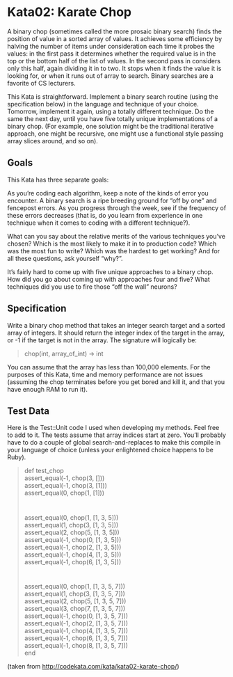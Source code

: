 Kata02: Karate Chop
===================

A binary chop (sometimes called the more prosaic binary search) finds the position of value in a sorted array of values. It achieves some efficiency by halving the number of items under consideration each time it probes the values: in the first pass it determines whether the required value is in the top or the bottom half of the list of values. In the second pass in considers only this half, again dividing it in to two. It stops when it finds the value it is looking for, or when it runs out of array to search. Binary searches are a favorite of CS lecturers.

This Kata is straightforward. Implement a binary search routine (using the specification below) in the language and technique of your choice. Tomorrow, implement it again, using a totally different technique. Do the same the next day, until you have five totally unique implementations of a binary chop. (For example, one solution might be the traditional iterative approach, one might be recursive, one might use a functional style passing array slices around, and so on).

Goals
-----

This Kata has three separate goals:

As you’re coding each algorithm, keep a note of the kinds of error you encounter. A binary search is a ripe breeding ground for “off by one” and fencepost errors. As you progress through the week, see if the frequency of these errors decreases (that is, do you learn from experience in one technique when it comes to coding with a different technique?).

What can you say about the relative merits of the various techniques you’ve chosen? Which is the most likely to make it in to production code? Which was the most fun to write? Which was the hardest to get working? And for all these questions, ask yourself “why?”.

It’s fairly hard to come up with five unique approaches to a binary chop. How did you go about coming up with approaches four and five? What techniques did you use to fire those “off the wall” neurons?

Specification
-------------

Write a binary chop method that takes an integer search target and a sorted array of integers. It should return the integer index of the target in the array, or -1 if the target is not in the array. The signature will logically be:

> chop(int, array_of_int)  -> int

You can assume that the array has less than 100,000 elements. For the purposes of this Kata, time and memory performance are not issues (assuming the chop terminates before you get bored and kill it, and that you have enough RAM to run it).

Test Data
---------

Here is the Test::Unit code I used when developing my methods. Feel free to add to it. The tests assume that array indices start at zero. You’ll probably have to do a couple of global search-and-replaces to make this compile in your language of choice (unless your enlightened choice happens to be Ruby).

> def test_chop  
>   assert_equal(-1, chop(3, []))  
>   assert_equal(-1, chop(3, [1]))  
>   assert_equal(0,  chop(1, [1]))  
>   #  
>   assert_equal(0,  chop(1, [1, 3, 5]))  
>   assert_equal(1,  chop(3, [1, 3, 5]))  
>   assert_equal(2,  chop(5, [1, 3, 5]))  
>   assert_equal(-1, chop(0, [1, 3, 5]))  
>   assert_equal(-1, chop(2, [1, 3, 5]))  
>   assert_equal(-1, chop(4, [1, 3, 5]))  
>   assert_equal(-1, chop(6, [1, 3, 5]))  
>   #  
>   assert_equal(0,  chop(1, [1, 3, 5, 7]))  
>   assert_equal(1,  chop(3, [1, 3, 5, 7]))  
>   assert_equal(2,  chop(5, [1, 3, 5, 7]))  
>   assert_equal(3,  chop(7, [1, 3, 5, 7]))  
>   assert_equal(-1, chop(0, [1, 3, 5, 7]))  
>   assert_equal(-1, chop(2, [1, 3, 5, 7]))  
>   assert_equal(-1, chop(4, [1, 3, 5, 7]))  
>   assert_equal(-1, chop(6, [1, 3, 5, 7]))  
>   assert_equal(-1, chop(8, [1, 3, 5, 7]))  
> end  

(taken from http://codekata.com/kata/kata02-karate-chop/)